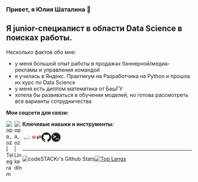 ### Привет, я Юлия Шаталина 👋

## Я junior-специалист в области Data Science  в поисках работы.

Несколько фактов обо мне:
- у меня большой опыт работы в продажах баннерной/медиа-рекламы и управления командой
- я училась в  Яндекс. Практикум на Разработчика на Python и прошла их курс по Data Science
- у меня есть диплом математика от БашГУ
- хотела бы развиваться в обучении моделей, но готова рассмотреть все варианты сотрудничества

**Мои соцсети для связи:**

[<img align="left" alt="opa_oz | Telegram" width="22px" src="https://cdn.jsdelivr.net/npm/simple-icons@v3/icons/telegram.svg" />][tg]
[<img align="left" alt="opa_oz | LinkedIn" width="22px" src="https://cdn.jsdelivr.net/npm/simple-icons@v3/icons/linkedin.svg" />][in]


**Ключевые навыки и инструменты:**

<img align="left" alt="MySQL" width="26px" src="https://raw.githubusercontent.com/github/explore/80688e429a7d4ef2fca1e82350fe8e3517d3494d/topics/mysql/mysql.png" />
<img align="left" alt="Git" width="26px" src="https://raw.githubusercontent.com/github/explore/80688e429a7d4ef2fca1e82350fe8e3517d3494d/topics/git/git.png" />
<img align="left" alt="GitHub" width="26px" src="https://raw.githubusercontent.com/github/explore/78df643247d429f6cc873026c0622819ad797942/topics/github/github.png" />
<img align="left" alt="HTML5" width="26px" src="https://raw.githubusercontent.com/github/explore/80688e429a7d4ef2fca1e82350fe8e3517d3494d/topics/terminal/terminal.png" />

<br />
<br />

---

<img align="left" alt="codeSTACKr's Github Stats" src="https://github-readme-stats.vercel.app/api?username=opa-oz&show_icons=true&hide_border=true" />

[![Top Langs](https://github-readme-stats.vercel.app/api/top-langs/?username=fromufawithlove)](https://github.com/anuraghazra/github-readme-stats)


[tg]: https://t.me/orangelu
[in]: https://www.linkedin.com/in/%D1%88%D0%B0%D1%82%D0%B0%D0%BB%D0%B8%D0%BD%D0%B0-%D1%8E%D0%BB%D0%B8%D1%8F-55934478

